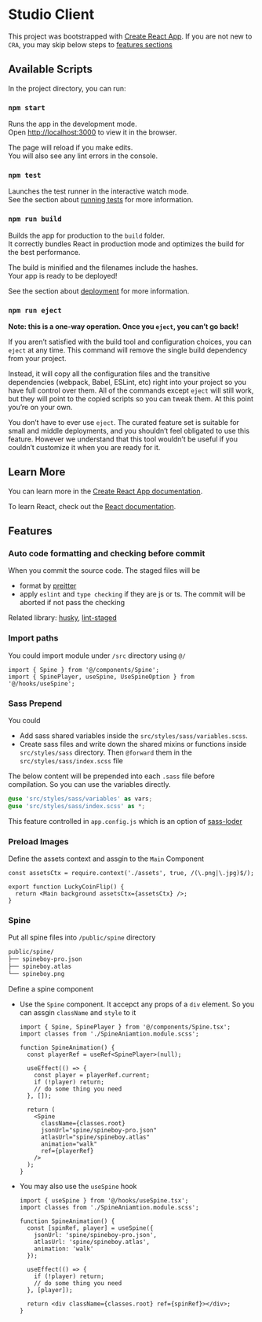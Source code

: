 # Studio Client

This project was bootstrapped with [Create React App](https://github.com/facebook/create-react-app). If you are not new to `CRA`, you may skip below steps to [features sections](#features)

## Available Scripts

In the project directory, you can run:

### `npm start`

Runs the app in the development mode.\
Open [http://localhost:3000](http://localhost:3000) to view it in the browser.

The page will reload if you make edits.\
You will also see any lint errors in the console.

### `npm test`

Launches the test runner in the interactive watch mode.\
See the section about [running tests](https://facebook.github.io/create-react-app/docs/running-tests) for more information.

### `npm run build`

Builds the app for production to the `build` folder.\
It correctly bundles React in production mode and optimizes the build for the best performance.

The build is minified and the filenames include the hashes.\
Your app is ready to be deployed!

See the section about [deployment](https://facebook.github.io/create-react-app/docs/deployment) for more information.

### `npm run eject`

**Note: this is a one-way operation. Once you `eject`, you can’t go back!**

If you aren’t satisfied with the build tool and configuration choices, you can `eject` at any time. This command will remove the single build dependency from your project.

Instead, it will copy all the configuration files and the transitive dependencies (webpack, Babel, ESLint, etc) right into your project so you have full control over them. All of the commands except `eject` will still work, but they will point to the copied scripts so you can tweak them. At this point you’re on your own.

You don’t have to ever use `eject`. The curated feature set is suitable for small and middle deployments, and you shouldn’t feel obligated to use this feature. However we understand that this tool wouldn’t be useful if you couldn’t customize it when you are ready for it.

## Learn More

You can learn more in the [Create React App documentation](https://facebook.github.io/create-react-app/docs/getting-started).

To learn React, check out the [React documentation](https://reactjs.org/).

## Features

### Auto code formatting and checking before commit

When you commit the source code. The staged files will be

- format by [preitter](https://prettier.io/)
- apply `eslint` and `type checking` if they are js or ts. The commit will be aborted if not pass the checking

Related library: [husky](https://github.com/typicode/husky), [lint-staged](https://github.com/okonet/lint-staged)

### Import paths

You could import module under `/src` directory using `@/`

```tsx
import { Spine } from '@/components/Spine';
import { SpinePlayer, useSpine, UseSpineOption } from '@/hooks/useSpine';
```

### Sass Prepend

You could

- Add sass shared variables inside the `src/styles/sass/variables.scss`.
- Create sass files and write down the shared mixins or functions inside `src/styles/sass` directory. Then `@forward` them in the `src/styles/sass/index.scss` file

The below content will be prepended into each `.sass` file before compilation. So you can use the variables directly.

```scss
@use 'src/styles/sass/variables' as vars;
@use 'src/styles/sass/index.scss' as *;
```

This feature controlled in `app.config.js` which is an option of [sass-loder](https://webpack.js.org/loaders/sass-loader/)

### Preload Images

Define the assets context and assgin to the `Main` Component

```tsx
const assetsCtx = require.context('./assets', true, /(\.png|\.jpg)$/);

export function LuckyCoinFlip() {
  return <Main background assetsCtx={assetsCtx} />;
}
```

### Spine

Put all spine files into `/public/spine` directory

```bash
public/spine/
├── spineboy-pro.json
├── spineboy.atlas
└── spineboy.png
```

Define a spine component

- Use the `Spine` component. It accepct any props of a `div` element. So you can assgin `className` and `style` to it

  ```tsx
  import { Spine, SpinePlayer } from '@/components/Spine.tsx';
  import classes from './SpineAniamtion.module.scss';

  function SpineAnimation() {
    const playerRef = useRef<SpinePlayer>(null);

    useEffect(() => {
      const player = playerRef.current;
      if (!player) return;
      // do some thing you need
    }, []);

    return (
      <Spine
        className={classes.root}
        jsonUrl="spine/spineboy-pro.json"
        atlasUrl="spine/spineboy.atlas"
        animation="walk"
        ref={playerRef}
      />
    );
  }
  ```

- You may also use the `useSpine` hook

  ```tsx
  import { useSpine } from '@/hooks/useSpine.tsx';
  import classes from './SpineAniamtion.module.scss';

  function SpineAnimation() {
    const [spinRef, player] = useSpine({
      jsonUrl: 'spine/spineboy-pro.json',
      atlasUrl: 'spine/spineboy.atlas',
      animation: 'walk'
    });

    useEffect(() => {
      if (!player) return;
      // do some thing you need
    }, [player]);

    return <div className={classes.root} ref={spinRef}></div>;
  }
  ```
